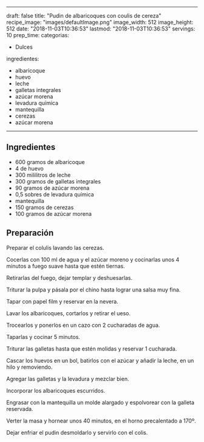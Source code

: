 
---
draft: false
title: "Pudin de albaricoques con coulis de cereza"
recipe_image: "images/defaultImage.png"
image_width: 512
image_height: 512
date: "2018-11-03T10:36:53"
lastmod: "2018-11-03T10:36:53"
servings: 10
prep_time: 
categorias:
  - Dulces

ingredientes:
  - albaricoque
  - huevo
  - leche
  - galletas integrales
  - azúcar morena
  - levadura química
  - mantequilla
  - cerezas
  - azúcar morena
---

## Ingredientes
- 600 gramos de albaricoque
- 4  de huevo
- 300 mililitros de leche
- 300 gramos de galletas integrales
- 90 gramos de azúcar morena
- 0,5 sobres de levadura química
- mantequilla
- 150 gramos de cerezas
- 100 gramos de azúcar morena

## Preparación
Preparar el colulis lavando las cerezas.

Cocerlas con 100 ml de agua y el azúcar moreno y cocinarlas unos 4 minutos a fuego suave hasta que estén tiernas.

Retirarlas del fuego, dejar templar y deshuesarlas.

Triturar la pulpa y pásala por el chino hasta lograr una salsa muy fina.

Tapar con papel film y reservar en la nevera.

Lavar los albaricoques, cortarlos y retirar el ueso.

Trocearlos y ponerlos en un cazo con 2 cucharadas de agua.

Taparlas y cocinar 5 minutos.

Triturar las galletas hasta que estén molidas y reservar 1 cucharada.

Cascar los huevos en un bol, batirlos con el azúcar y añadir la leche, en un hilo y removiendo.

Agregar las galletas y la levadura y mezclar bien.

Incorporar los albaricoques escurridos.

Engrasar con la mantequilla un molde alargado y espolvorear con la galleta reservada.

Verter la masa y hornear unos 40 minutos, en el horno precalentado a 170º.

Dejar enfriar el pudin desmoldarlo y servirlo con el colis.


